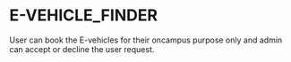 # E-VEHICLE_FINDER
User can book the E-vehicles for their oncampus purpose only and admin can accept or decline the user request.
